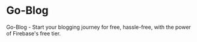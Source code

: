 # Go-Blog
Go-Blog - Start your blogging journey for free, hassle-free, with the power of Firebase's free tier.
